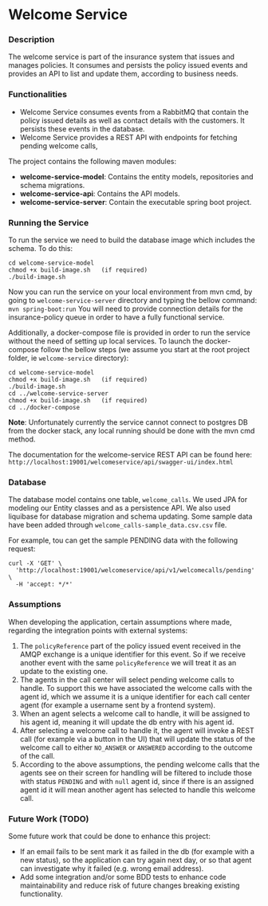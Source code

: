 # Welcome Service

### Description
The welcome service is part of the insurance system that issues and manages policies. It consumes and persists the policy issued events and provides an API to list and update them, according to business needs.

### Functionalities
* Welcome Service consumes events from a RabbitMQ that contain the policy issued details as well as contact details with the customers. It persists these events in the database.
* Welcome Service provides a REST API with endpoints for fetching pending welcome calls, 

The project contains the following maven modules:
* **welcome-service-model**: Contains the entity models, repositories and schema migrations.
* **welcome-service-api**: Contains the API models.
* **welcome-service-server**: Contain the executable spring boot project.

### Running the Service
To run the service we need to build the database image which includes the schema. To do this:
```
cd welcome-service-model
chmod +x build-image.sh   (if required)
./build-image.sh
```
Now you can run the service on your local environment from mvn cmd, by going to `welcome-service-server` directory and typing the bellow command:
`mvn spring-boot:run`
You will need to provide connection details for the insurance-policy queue in order to have a fully functional service.

Additionally, a docker-compose file is provided in order to run the service without the need of setting up local services. To launch the docker-compose follow the bellow steps (we assume you start at the root project folder, ie `welcome-service` directory):
```
cd welcome-service-model
chmod +x build-image.sh   (if required)
./build-image.sh
cd ../welcome-service-server
chmod +x build-image.sh   (if required)
cd ../docker-compose
```
**Note**: Unfortunately currently the service cannot connect to postgres DB from the docker stack, any local running should be done with the mvn cmd method.

The documentation for the welcome-service REST API can be found here:
`http://localhost:19001/welcomeservice/api/swagger-ui/index.html`

### Database
The database model contains one table, `welcome_calls`. We used JPA for modeling our Entity classes and as a persistence API.
We also used liquibase for database migration and schema updating. Some sample data have been added through `welcome_calls-sample_data.csv.csv` file.

For example, tou can get the sample PENDING data with the following request:
```
curl -X 'GET' \
  'http://localhost:19001/welcomeservice/api/v1/welcomecalls/pending' \
  -H 'accept: */*'
```

### Assumptions
When developing the application, certain assumptions where made, regarding the integration points with external systems:
1. The `policyReference` part of the policy issued event received in the AMQP exchange is a unique identifier for this event. So if we receive another event with the same `policyReference` we will treat it as an update to the existing one.
2. The agents in the call center will select pending welcome calls to handle. To support this we have associated the welcome calls with the agent id, which we assume it is a unique identifier for each call center agent (for example a username sent by a frontend system).
3. When an agent selects a welcome call to handle, it will be assigned to his agent id, meaning it will update the db entry with his agent id.
4. After selecting a welcome call to handle it, the agent will invoke a REST call (for example via a button in the UI) that will update the status of the welcome call to either `NO_ANSWER` or `ANSWERED` according to the outcome of the call.
5. According to the above assumptions, the pending welcome calls that the agents see on their screen for handling will be filtered to include those with status `PENDING` and with `null` agent id, since if there is an assigned agent id it will mean another agent has selected to handle this welcome call.

### Future Work (TODO)
Some future work that could be done to enhance this project:
* If an email fails to be sent mark it as failed in the db (for example with a new status), so the application can try again next day, or so that agent can investigate why it failed (e.g. wrong email address).
* Add some integration and/or some BDD tests to enhance code maintainability and reduce risk of future changes breaking existing functionality.